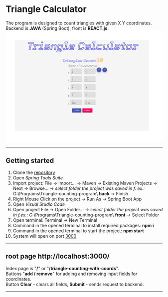 # Triangle Calculator
The program is designed to count triangles with given X Y coordinates.  
Backend is **JAVA** (Spring Boot), front is **REACT.js**.
![Triangle-Calculator](ecolight-front/public/screenshots/triangle-calculator.png)
___

## Getting started
1. Clone the [repository](https://github.com/Lukasevic-Robert/Triangle-counting-program)
2. Open _Spring Tools Suite_ 
3. Import project: File -> Import... -> Maven -> Existing Maven Projects -> Next -> Browse... ->
_select folder the project was saved in f. ex.:_ G:\Programs\Triangle-counting-program\ **back** -> Finish
3. Right Mouse Click on the project -> Run As -> Spring Boot App
4. Open _Visual Studio Code_
5. Open project File -> Open Folder... -> _select folder the project was saved in f.ex.:_ G:\Programs\Triangle-counting-program\ **front** -> Select Folder
3. Open terminal: Terminal -> New Terminal
4. Command in the opened terminal to install required packages:  **npm i**  
5. Command in the opened terminal to start the project: **npm start**
6. System will open on port [3000](http://localhost:3000/)

___

## root page http://localhost:3000/
Index page is "**/**" or "**/triangle-counting-with-coords**".    
Buttons "**add / remove**" for adding and removing input fields for coordinates.  
Button **Clear** - clears all fields, **Submit** - sends request to backend.
___
